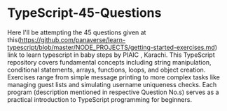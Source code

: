 # TypeScript-45-Questions
Here I'll be attempting the 45 questions given at this(https://github.com/panaverse/learn-typescript/blob/master/NODE_PROJECTS/getting-started-exercises.md) 
link to learn typescript in baby steps by PIAIC , Karachi.
This TypeScript repository covers fundamental concepts including string manipulation, conditional statements, arrays, functions, loops, and object creation. Exercises range from simple message printing to more complex tasks like managing guest lists and simulating username uniqueness checks. Each program (description mentioned in respective Question No.s) serves as a practical introduction to TypeScript programming for beginners.
